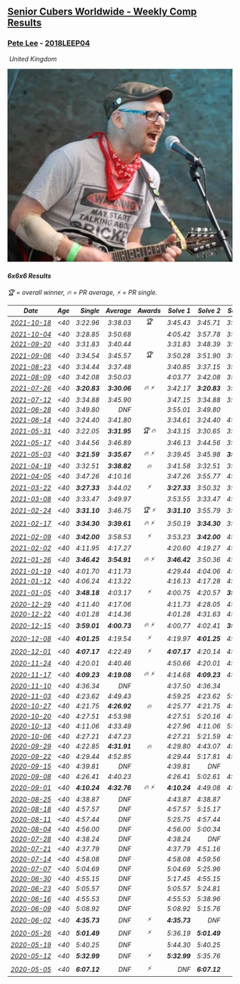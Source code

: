 <style>table {white-space: nowrap;}</style>
<link rel="stylesheet" type="text/css" href="/scw-comp/css/flags.css" />

## [Senior Cubers Worldwide - Weekly Comp Results](/scw-comp/results/)
### [Pete Lee](README.md) - [2018LEEP04](https://www.worldcubeassociation.org/persons/2018LEEP04?event=666)

<i class="flag flag-GB" />&nbsp;United Kingdom

![Pete Lee](1574700550.jpg)

#### 6x6x6 Results

<span style="white-space: nowrap;">🏆 = overall winner</span>, <span style="white-space: nowrap;">🔥 = PR average</span>, <span style="white-space: nowrap;">⚡ = PR single</span>.

| Date | Age | Single | Average | Awards | Solve 1 | Solve 2 | Solve 3 | Video |
| :--: | :--: | --: | --: | :--: | --: | --: | --: | :-- |
| [2021-10-18](../../results/2021-10-18/666.md) | <40 | 3:22.96 | 3:38.03 | 🏆 | 3:45.43 | 3:45.71 | 3:22.96 | [Desktop](https://www.facebook.com/events/917344582209340/permalink/922171725059959) / [Mobile](https://m.facebook.com/events/917344582209340?view=permalink&id=922171725059959) |
| [2021-10-04](../../results/2021-10-04/666.md) | <40 | 3:28.85 | 3:50.68 |  | 4:05.42 | 3:57.78 | 3:28.85 | [Desktop](https://www.facebook.com/events/150603127207792/permalink/158630706405034) / [Mobile](https://m.facebook.com/events/150603127207792?view=permalink&id=158630706405034) |
| [2021-09-20](../../results/2021-09-20/666.md) | <40 | 3:31.83 | 3:40.44 |  | 3:31.83 | 3:48.39 | 3:41.11 | [Desktop](https://www.facebook.com/events/4223726381008841/permalink/4246271568754322) / [Mobile](https://m.facebook.com/events/4223726381008841?view=permalink&id=4246271568754322) |
| [2021-09-06](../../results/2021-09-06/666.md) | <40 | 3:34.54 | 3:45.57 | 🏆 | 3:50.28 | 3:51.90 | 3:34.54 | [Desktop](https://www.facebook.com/events/899313470960376/permalink/903707260520997) / [Mobile](https://m.facebook.com/events/899313470960376?view=permalink&id=903707260520997) |
| [2021-08-23](../../results/2021-08-23/666.md) | <40 | 3:34.44 | 3:37.48 |  | 3:40.85 | 3:37.15 | 3:34.44 | [Desktop](https://www.facebook.com/events/1108693076205590/permalink/1117608711980693) / [Mobile](https://m.facebook.com/events/1108693076205590?view=permalink&id=1117608711980693) |
| [2021-08-09](../../results/2021-08-09/666.md) | <40 | 3:42.08 | 3:50.03 |  | 4:03.77 | 3:42.08 | 3:44.23 | [Desktop](https://www.facebook.com/events/2863148610663733/permalink/2872150019763592) / [Mobile](https://m.facebook.com/events/2863148610663733?view=permalink&id=2872150019763592) |
| [2021-07-26](../../results/2021-07-26/666.md) | <40 | **3:20.83** | **3:30.06** | 🔥 ⚡ | 3:42.17 | **3:20.83** | 3:27.18 | [Desktop](https://www.facebook.com/events/210838191047415/permalink/215895453875022) / [Mobile](https://m.facebook.com/events/210838191047415?view=permalink&id=215895453875022) |
| [2021-07-12](../../results/2021-07-12/666.md) | <40 | 3:34.88 | 3:45.90 |  | 3:47.15 | 3:34.88 | 3:55.66 | [Desktop](https://www.facebook.com/events/3019269651530977/permalink/3034393473351928) / [Mobile](https://m.facebook.com/events/3019269651530977?view=permalink&id=3034393473351928) |
| [2021-06-28](../../results/2021-06-28/666.md) | <40 | 3:49.80 | DNF |  | 3:55.01 | 3:49.80 | DNF | [Desktop](https://www.facebook.com/events/248738199926629/permalink/253936656073450) / [Mobile](https://m.facebook.com/events/248738199926629?view=permalink&id=253936656073450) |
| [2021-06-14](../../results/2021-06-14/666.md) | <40 | 3:24.40 | 3:41.80 |  | 3:34.61 | 3:24.40 | 4:06.40 | [Desktop](https://www.facebook.com/events/833966864162581/permalink/839692006923400) / [Mobile](https://m.facebook.com/events/833966864162581?view=permalink&id=839692006923400) |
| [2021-05-31](../../results/2021-05-31/666.md) | <40 | 3:22.05 | **3:31.95** | 🏆 🔥 | 3:43.15 | 3:30.65 | 3:22.05 | [Desktop](https://www.facebook.com/events/1677723082618127/permalink/1684605321929903) / [Mobile](https://m.facebook.com/events/1677723082618127?view=permalink&id=1684605321929903) |
| [2021-05-17](../../results/2021-05-17/666.md) | <40 | 3:44.56 | 3:46.89 |  | 3:46.13 | 3:44.56 | 3:49.99 | [Desktop](https://www.facebook.com/events/373354890741855/permalink/376528897091121) / [Mobile](https://m.facebook.com/events/373354890741855?view=permalink&id=376528897091121) |
| [2021-05-03](../../results/2021-05-03/666.md) | <40 | **3:21.59** | **3:35.67** | 🔥 ⚡ | 3:39.45 | 3:45.98 | **3:21.59** | [Desktop](https://www.facebook.com/events/158701836186375/permalink/159805462742679) / [Mobile](https://m.facebook.com/events/158701836186375?view=permalink&id=159805462742679) |
| [2021-04-19](../../results/2021-04-19/666.md) | <40 | 3:32.51 | **3:38.82** | 🔥 | 3:41.58 | 3:32.51 | 3:42.37 | [Desktop](https://www.facebook.com/events/1009195762821458/permalink/1010883092652725) / [Mobile](https://m.facebook.com/events/1009195762821458?view=permalink&id=1010883092652725) |
| [2021-04-05](../../results/2021-04-05/666.md) | <40 | 3:47.26 | 4:10.16 |  | 3:47.26 | 3:55.77 | 4:47.45 | [Desktop](https://www.facebook.com/events/2619499895016321/permalink/2624218374544473) / [Mobile](https://m.facebook.com/events/2619499895016321?view=permalink&id=2624218374544473) |
| [2021-03-22](../../results/2021-03-22/666.md) | <40 | **3:27.33** | 3:44.02 | ⚡ | **3:27.33** | 3:50.32 | 3:54.42 | [Desktop](https://www.facebook.com/events/2537500386546221/permalink/2544141245882135) / [Mobile](https://m.facebook.com/events/2537500386546221?view=permalink&id=2544141245882135) |
| [2021-03-08](../../results/2021-03-08/666.md) | <40 | 3:33.47 | 3:49.97 |  | 3:53.55 | 3:33.47 | 4:02.88 | [Desktop](https://www.facebook.com/events/161142189072151/permalink/165937501925953) / [Mobile](https://m.facebook.com/events/161142189072151?view=permalink&id=165937501925953) |
| [2021-02-24](../../results/2021-02-24/666.md) | <40 | **3:31.10** | 3:46.75 | 🏆 ⚡ | **3:31.10** | 3:55.79 | 3:53.35 | [Desktop](https://www.facebook.com/events/256148192722702/permalink/260622792275242) / [Mobile](https://m.facebook.com/events/256148192722702?view=permalink&id=260622792275242) |
| [2021-02-17](../../results/2021-02-17/666.md) | <40 | **3:34.30** | **3:39.61** | 🔥 ⚡ | 3:50.19 | **3:34.30** | 3:34.34 | [Desktop](https://www.facebook.com/events/1341827372862028/permalink/1342004049511027) / [Mobile](https://m.facebook.com/events/1341827372862028?view=permalink&id=1342004049511027) |
| [2021-02-09](../../results/2021-02-09/666.md) | <40 | **3:42.00** | 3:58.53 | ⚡ | 3:53.23 | **3:42.00** | 4:20.36 | [Desktop](https://www.facebook.com/events/1072787469872680/permalink/1073792556438838) / [Mobile](https://m.facebook.com/events/1072787469872680?view=permalink&id=1073792556438838) |
| [2021-02-02](../../results/2021-02-02/666.md) | <40 | 4:11.95 | 4:17.27 |  | 4:20.60 | 4:19.27 | 4:11.95 | [Desktop](https://www.facebook.com/events/419241732746821/permalink/419913672679627) / [Mobile](https://m.facebook.com/events/419241732746821?view=permalink&id=419913672679627) |
| [2021-01-26](../../results/2021-01-26/666.md) | <40 | **3:46.42** | **3:54.91** | 🔥 ⚡ | **3:46.42** | 3:50.36 | 4:07.96 | [Desktop](https://www.facebook.com/events/886756952081472/permalink/887799845310516) / [Mobile](https://m.facebook.com/events/886756952081472?view=permalink&id=887799845310516) |
| [2021-01-19](../../results/2021-01-19/666.md) | <40 | 4:01.70 | 4:11.73 |  | 4:29.44 | 4:04.06 | 4:01.70 | [Desktop](https://www.facebook.com/events/801984480354340/permalink/802385456980909) / [Mobile](https://m.facebook.com/events/801984480354340?view=permalink&id=802385456980909) |
| [2021-01-12](../../results/2021-01-12/666.md) | <40 | 4:06.24 | 4:13.22 |  | 4:16.13 | 4:17.28 | 4:06.24 | [Desktop](https://www.facebook.com/events/412251730086008/permalink/412908940020287) / [Mobile](https://m.facebook.com/events/412251730086008?view=permalink&id=412908940020287) |
| [2021-01-05](../../results/2021-01-05/666.md) | <40 | **3:48.18** | 4:03.17 | ⚡ | 4:00.75 | 4:20.57 | **3:48.18** | [Desktop](https://www.facebook.com/events/438895340619582/permalink/439927250516391) / [Mobile](https://m.facebook.com/events/438895340619582?view=permalink&id=439927250516391) |
| [2020-12-29](../../results/2020-12-29/666.md) | <40 | 4:11.40 | 4:17.06 |  | 4:11.73 | 4:28.05 | 4:11.40 | [Desktop](https://www.facebook.com/events/1086076581855919/permalink/1086716761791901) / [Mobile](https://m.facebook.com/events/1086076581855919?view=permalink&id=1086716761791901) |
| [2020-12-22](../../results/2020-12-22/666.md) | <40 | 4:01.28 | 4:14.36 |  | 4:01.28 | 4:31.63 | 4:10.16 | [Desktop](https://www.facebook.com/events/202563571576862/permalink/203893801443839) / [Mobile](https://m.facebook.com/events/202563571576862?view=permalink&id=203893801443839) |
| [2020-12-15](../../results/2020-12-15/666.md) | <40 | **3:59.01** | **4:00.73** | 🔥 ⚡ | 4:00.77 | 4:02.41 | **3:59.01** | [Desktop](https://www.facebook.com/events/380879093195746/permalink/381446746472314) / [Mobile](https://m.facebook.com/events/380879093195746?view=permalink&id=381446746472314) |
| [2020-12-08](../../results/2020-12-08/666.md) | <40 | **4:01.25** | 4:19.54 | ⚡ | 4:19.97 | **4:01.25** | 4:37.40 | [Desktop](https://www.facebook.com/events/209111367450307/permalink/210348740659903) / [Mobile](https://m.facebook.com/events/209111367450307?view=permalink&id=210348740659903) |
| [2020-12-01](../../results/2020-12-01/666.md) | <40 | **4:07.17** | 4:22.49 | ⚡ | **4:07.17** | 4:20.14 | 4:40.17 | [Desktop](https://www.facebook.com/events/1067911153659963/permalink/1069119403539138) / [Mobile](https://m.facebook.com/events/1067911153659963?view=permalink&id=1069119403539138) |
| [2020-11-24](../../results/2020-11-24/666.md) | <40 | 4:20.01 | 4:40.46 |  | 4:50.66 | 4:20.01 | 4:50.72 | [Desktop](https://www.facebook.com/events/383885642947563/permalink/385131879489606) / [Mobile](https://m.facebook.com/events/383885642947563?view=permalink&id=385131879489606) |
| [2020-11-17](../../results/2020-11-17/666.md) | <40 | **4:09.23** | **4:19.08** | 🔥 ⚡ | 4:14.68 | **4:09.23** | 4:33.32 | [Desktop](https://www.facebook.com/events/385577379164063/permalink/386924259029375) / [Mobile](https://m.facebook.com/events/385577379164063?view=permalink&id=386924259029375) |
| [2020-11-10](../../results/2020-11-10/666.md) | <40 | 4:36.34 | DNF |  | 4:37.50 | 4:36.34 | DNS | [Desktop](https://www.facebook.com/events/2956286364603224/permalink/2959388870959640) / [Mobile](https://m.facebook.com/events/2956286364603224?view=permalink&id=2959388870959640) |
| [2020-11-03](../../results/2020-11-03/666.md) | <40 | 4:23.62 | 4:49.43 |  | 4:59.25 | 4:23.62 | 5:05.41 | [Desktop](https://www.facebook.com/events/391709741873523/permalink/395581991486298) / [Mobile](https://m.facebook.com/events/391709741873523?view=permalink&id=395581991486298) |
| [2020-10-27](../../results/2020-10-27/666.md) | <40 | 4:21.75 | **4:26.92** | 🔥 | 4:25.77 | 4:21.75 | 4:33.24 | [Desktop](https://www.facebook.com/events/1621959871298390/permalink/1623989491095428) / [Mobile](https://m.facebook.com/events/1621959871298390?view=permalink&id=1623989491095428) |
| [2020-10-20](../../results/2020-10-20/666.md) | <40 | 4:27.51 | 4:53.98 |  | 4:27.51 | 5:20.16 | 4:54.28 | [Desktop](https://www.facebook.com/events/758279974902955/permalink/762983131099306) / [Mobile](https://m.facebook.com/events/758279974902955?view=permalink&id=762983131099306) |
| [2020-10-13](../../results/2020-10-13/666.md) | <40 | 4:11.06 | 4:33.49 |  | 4:27.96 | 4:11.06 | 5:01.46 | [Desktop](https://www.facebook.com/events/746942356162446/permalink/748066889383326) / [Mobile](https://m.facebook.com/events/746942356162446?view=permalink&id=748066889383326) |
| [2020-10-06](../../results/2020-10-06/666.md) | <40 | 4:27.21 | 4:47.23 |  | 4:27.21 | 5:21.59 | 4:32.89 | [Desktop](https://www.facebook.com/events/2766581680255939/permalink/2768196093427831) / [Mobile](https://m.facebook.com/events/2766581680255939?view=permalink&id=2768196093427831) |
| [2020-09-29](../../results/2020-09-29/666.md) | <40 | 4:22.85 | **4:31.91** | 🔥 | 4:29.80 | 4:43.07 | 4:22.85 | [Desktop](https://www.facebook.com/events/427181104911253/permalink/428657051430325) / [Mobile](https://m.facebook.com/events/427181104911253?view=permalink&id=428657051430325) |
| [2020-09-22](../../results/2020-09-22/666.md) | <40 | 4:29.44 | 4:52.85 |  | 4:29.44 | 5:17.81 | 4:51.30 | [Desktop](https://www.facebook.com/events/342541897161786/permalink/345620583520584) / [Mobile](https://m.facebook.com/events/342541897161786?view=permalink&id=345620583520584) |
| [2020-09-15](../../results/2020-09-15/666.md) | <40 | 4:39.81 | DNF |  | 4:39.81 | DNF | DNS | [Desktop](https://www.facebook.com/events/655903882008117/permalink/657355075196331) / [Mobile](https://m.facebook.com/events/655903882008117?view=permalink&id=657355075196331) |
| [2020-09-08](../../results/2020-09-08/666.md) | <40 | 4:26.41 | 4:40.23 |  | 4:26.41 | 5:02.61 | 4:31.67 | [Desktop](https://www.facebook.com/events/342884623427933/permalink/344242483292147) / [Mobile](https://m.facebook.com/events/342884623427933?view=permalink&id=344242483292147) |
| [2020-09-01](../../results/2020-09-01/666.md) | <40 | **4:10.24** | **4:32.76** | 🔥 ⚡ | **4:10.24** | 4:49.08 | 4:38.95 | [Desktop](https://www.facebook.com/events/987180995036806/permalink/988682058220033) / [Mobile](https://m.facebook.com/events/987180995036806?view=permalink&id=988682058220033) |
| [2020-08-25](../../results/2020-08-25/666.md) | <40 | 4:38.87 | DNF |  | 4:43.87 | 4:38.87 | DNS | [Desktop](https://www.facebook.com/events/375269430142971/permalink/376623503340897) / [Mobile](https://m.facebook.com/events/375269430142971?view=permalink&id=376623503340897) |
| [2020-08-18](../../results/2020-08-18/666.md) | <40 | 4:57.57 | DNF |  | 4:57.57 | 5:15.17 | DNS | [Desktop](https://www.facebook.com/events/3231806576868309/permalink/3237216246327342) / [Mobile](https://m.facebook.com/events/3231806576868309?view=permalink&id=3237216246327342) |
| [2020-08-11](../../results/2020-08-11/666.md) | <40 | 4:57.44 | DNF |  | 5:25.75 | 4:57.44 | DNS | [Desktop](https://www.facebook.com/events/1112228215845470/permalink/1113738029027822) / [Mobile](https://m.facebook.com/events/1112228215845470?view=permalink&id=1113738029027822) |
| [2020-08-04](../../results/2020-08-04/666.md) | <40 | 4:56.00 | DNF |  | 4:56.00 | 5:00.34 | DNS | [Desktop](https://www.facebook.com/events/770016233779888/permalink/771528106962034) / [Mobile](https://m.facebook.com/events/770016233779888?view=permalink&id=771528106962034) |
| [2020-07-28](../../results/2020-07-28/666.md) | <40 | 4:38.24 | DNF |  | 4:38.24 | DNF | DNS | [Desktop](https://www.facebook.com/events/299658408049797/permalink/300933144588990) / [Mobile](https://m.facebook.com/events/299658408049797?view=permalink&id=300933144588990) |
| [2020-07-21](../../results/2020-07-21/666.md) | <40 | 4:37.79 | DNF |  | 4:37.79 | 4:51.16 | DNS | [Desktop](https://www.facebook.com/events/3081159145282455/permalink/3082287121836324) / [Mobile](https://m.facebook.com/events/3081159145282455?view=permalink&id=3082287121836324) |
| [2020-07-14](../../results/2020-07-14/666.md) | <40 | 4:58.08 | DNF |  | 4:58.08 | 4:59.56 | DNS | [Desktop](https://www.facebook.com/events/2729568740635198/permalink/2730389147219824) / [Mobile](https://m.facebook.com/events/2729568740635198?view=permalink&id=2730389147219824) |
| [2020-07-07](../../results/2020-07-07/666.md) | <40 | 5:04.69 | DNF |  | 5:04.69 | 5:25.96 | DNS | [Desktop](https://www.facebook.com/events/307625317040136/permalink/308488300287171) / [Mobile](https://m.facebook.com/events/307625317040136?view=permalink&id=308488300287171) |
| [2020-06-30](../../results/2020-06-30/666.md) | <40 | 4:55.15 | DNF |  | 5:17.45 | 4:55.15 | DNS | [Desktop](https://www.facebook.com/events/284746466306313/permalink/285784319535861) / [Mobile](https://m.facebook.com/events/284746466306313?view=permalink&id=285784319535861) |
| [2020-06-23](../../results/2020-06-23/666.md) | <40 | 5:05.57 | DNF |  | 5:05.57 | 5:24.81 | DNS | [Desktop](https://www.facebook.com/events/268636114456043/permalink/269490254370629) / [Mobile](https://m.facebook.com/events/268636114456043?view=permalink&id=269490254370629) |
| [2020-06-16](../../results/2020-06-16/666.md) | <40 | 4:55.53 | DNF |  | 4:55.53 | 5:38.96 | DNS | [Desktop](https://www.facebook.com/events/256188575607890/permalink/257231552170259) / [Mobile](https://m.facebook.com/events/256188575607890?view=permalink&id=257231552170259) |
| [2020-06-09](../../results/2020-06-09/666.md) | <40 | 5:08.92 | DNF |  | 5:08.92 | 5:15.76 | DNS | [Desktop](https://www.facebook.com/events/1130228284009045/permalink/1131240830574457) / [Mobile](https://m.facebook.com/events/1130228284009045?view=permalink&id=1131240830574457) |
| [2020-06-02](../../results/2020-06-02/666.md) | <40 | **4:35.73** | DNF | ⚡ | **4:35.73** | DNF | DNS | [Desktop](https://www.facebook.com/events/573401076937046/permalink/574505536826600) / [Mobile](https://m.facebook.com/events/573401076937046?view=permalink&id=574505536826600) |
| [2020-05-26](../../results/2020-05-26/666.md) | <40 | **5:01.49** | DNF | ⚡ | 5:36.19 | **5:01.49** | DNS | [Desktop](https://www.facebook.com/events/637852836799991/permalink/638586916726583) / [Mobile](https://m.facebook.com/events/637852836799991?view=permalink&id=638586916726583) |
| [2020-05-19](../../results/2020-05-19/666.md) | <40 | 5:40.25 | DNF |  | 5:44.30 | 5:40.25 | DNS | [Desktop](https://www.facebook.com/events/201300894172579/permalink/201971677438834) / [Mobile](https://m.facebook.com/events/201300894172579?view=permalink&id=201971677438834) |
| [2020-05-12](../../results/2020-05-12/666.md) | <40 | **5:32.99** | DNF | ⚡ | **5:32.99** | 5:35.76 | DNS | [Desktop](https://www.facebook.com/events/276138643524223/permalink/276961166775304) / [Mobile](https://m.facebook.com/events/276138643524223?view=permalink&id=276961166775304) |
| [2020-05-05](../../results/2020-05-05/666.md) | <40 | **6:07.12** | DNF | ⚡ | DNF | **6:07.12** | DNS | [Desktop](https://www.facebook.com/events/557526585195168/permalink/558442738436886) / [Mobile](https://m.facebook.com/events/557526585195168?view=permalink&id=558442738436886) |


<!-- Global site tag (gtag.js) - Google Analytics -->
<script async src="https://www.googletagmanager.com/gtag/js?id=UA-86348435-3"></script>
<script>window.dataLayer = window.dataLayer || []; function gtag() {dataLayer.push(arguments);} gtag('js', new Date()); gtag('config', 'UA-86348435-3');</script>
